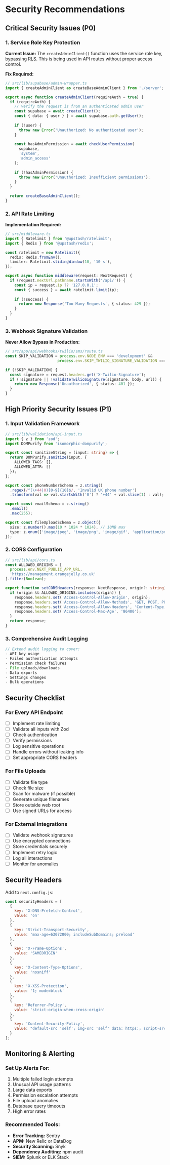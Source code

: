 # Security Recommendations

## Critical Security Issues (P0)

### 1. Service Role Key Protection

**Current Issue:**
The `createAdminClient()` function uses the service role key, bypassing RLS. This is being used in API routes without proper access control.

**Fix Required:**
```typescript
// src/lib/supabase/admin-wrapper.ts
import { createAdminClient as createBaseAdminClient } from './server';

export async function createAdminClient(requireAuth = true) {
  if (requireAuth) {
    // Verify the request is from an authenticated admin user
    const supabase = await createClient();
    const { data: { user } } = await supabase.auth.getUser();
    
    if (!user) {
      throw new Error('Unauthorized: No authenticated user');
    }
    
    const hasAdminPermission = await checkUserPermission(
      supabase, 
      'system', 
      'admin_access'
    );
    
    if (!hasAdminPermission) {
      throw new Error('Unauthorized: Insufficient permissions');
    }
  }
  
  return createBaseAdminClient();
}
```

### 2. API Rate Limiting

**Implementation Required:**
```typescript
// src/middleware.ts
import { Ratelimit } from '@upstash/ratelimit';
import { Redis } from '@upstash/redis';

const ratelimit = new Ratelimit({
  redis: Redis.fromEnv(),
  limiter: Ratelimit.slidingWindow(10, '10 s'),
});

export async function middleware(request: NextRequest) {
  if (request.nextUrl.pathname.startsWith('/api/')) {
    const ip = request.ip ?? '127.0.0.1';
    const { success } = await ratelimit.limit(ip);
    
    if (!success) {
      return new Response('Too Many Requests', { status: 429 });
    }
  }
}
```

### 3. Webhook Signature Validation

**Never Allow Bypass in Production:**
```typescript
// src/app/api/webhooks/twilio/sms/route.ts
const SKIP_VALIDATION = process.env.NODE_ENV === 'development' && 
                       process.env.SKIP_TWILIO_SIGNATURE_VALIDATION === 'true';

if (!SKIP_VALIDATION) {
  const signature = request.headers.get('X-Twilio-Signature');
  if (!signature || !validateTwilioSignature(signature, body, url)) {
    return new Response('Unauthorized', { status: 401 });
  }
}
```

## High Priority Security Issues (P1)

### 1. Input Validation Framework

```typescript
// src/lib/validation/api-input.ts
import { z } from 'zod';
import DOMPurify from 'isomorphic-dompurify';

export const sanitizeString = (input: string) => {
  return DOMPurify.sanitize(input, { 
    ALLOWED_TAGS: [],
    ALLOWED_ATTR: [] 
  });
};

export const phoneNumberSchema = z.string()
  .regex(/^(\+44|0)[0-9]{10}$/, 'Invalid UK phone number')
  .transform(val => val.startsWith('0') ? '+44' + val.slice(1) : val);

export const emailSchema = z.string()
  .email()
  .max(255);

export const fileUploadSchema = z.object({
  size: z.number().max(10 * 1024 * 1024), // 10MB max
  type: z.enum(['image/jpeg', 'image/png', 'image/gif', 'application/pdf']),
});
```

### 2. CORS Configuration

```typescript
// src/lib/api/cors.ts
const ALLOWED_ORIGINS = [
  process.env.NEXT_PUBLIC_APP_URL,
  'https://management.orangejelly.co.uk'
].filter(Boolean);

export function setCORSHeaders(response: NextResponse, origin?: string) {
  if (origin && ALLOWED_ORIGINS.includes(origin)) {
    response.headers.set('Access-Control-Allow-Origin', origin);
    response.headers.set('Access-Control-Allow-Methods', 'GET, POST, PUT, DELETE, OPTIONS');
    response.headers.set('Access-Control-Allow-Headers', 'Content-Type, Authorization');
    response.headers.set('Access-Control-Max-Age', '86400');
  }
  return response;
}
```

### 3. Comprehensive Audit Logging

```typescript
// Extend audit logging to cover:
- API key usage
- Failed authentication attempts  
- Permission check failures
- File uploads/downloads
- Data exports
- Settings changes
- Bulk operations
```

## Security Checklist

### For Every API Endpoint
- [ ] Implement rate limiting
- [ ] Validate all inputs with Zod
- [ ] Check authentication
- [ ] Verify permissions
- [ ] Log sensitive operations
- [ ] Handle errors without leaking info
- [ ] Set appropriate CORS headers

### For File Uploads
- [ ] Validate file type
- [ ] Check file size
- [ ] Scan for malware (if possible)
- [ ] Generate unique filenames
- [ ] Store outside web root
- [ ] Use signed URLs for access

### For External Integrations
- [ ] Validate webhook signatures
- [ ] Use encrypted connections
- [ ] Store credentials securely
- [ ] Implement retry logic
- [ ] Log all interactions
- [ ] Monitor for anomalies

## Security Headers

Add to `next.config.js`:
```javascript
const securityHeaders = [
  {
    key: 'X-DNS-Prefetch-Control',
    value: 'on'
  },
  {
    key: 'Strict-Transport-Security',
    value: 'max-age=63072000; includeSubDomains; preload'
  },
  {
    key: 'X-Frame-Options',
    value: 'SAMEORIGIN'
  },
  {
    key: 'X-Content-Type-Options',
    value: 'nosniff'
  },
  {
    key: 'X-XSS-Protection',
    value: '1; mode=block'
  },
  {
    key: 'Referrer-Policy',
    value: 'strict-origin-when-cross-origin'
  },
  {
    key: 'Content-Security-Policy',
    value: "default-src 'self'; img-src 'self' data: https:; script-src 'self' 'unsafe-eval' 'unsafe-inline';"
  }
];
```

## Monitoring & Alerting

### Set Up Alerts For:
1. Multiple failed login attempts
2. Unusual API usage patterns
3. Large data exports
4. Permission escalation attempts
5. File upload anomalies
6. Database query timeouts
7. High error rates

### Recommended Tools:
- **Error Tracking:** Sentry
- **APM:** New Relic or DataDog
- **Security Scanning:** Snyk
- **Dependency Auditing:** npm audit
- **SIEM:** Splunk or ELK Stack